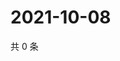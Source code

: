 # 2021-10-08

共 0 条

<!-- BEGIN WEIBO -->
<!-- 最后更新时间 Fri Oct 08 2021 10:03:36 GMT+0800 (China Standard Time) -->

<!-- END WEIBO -->
